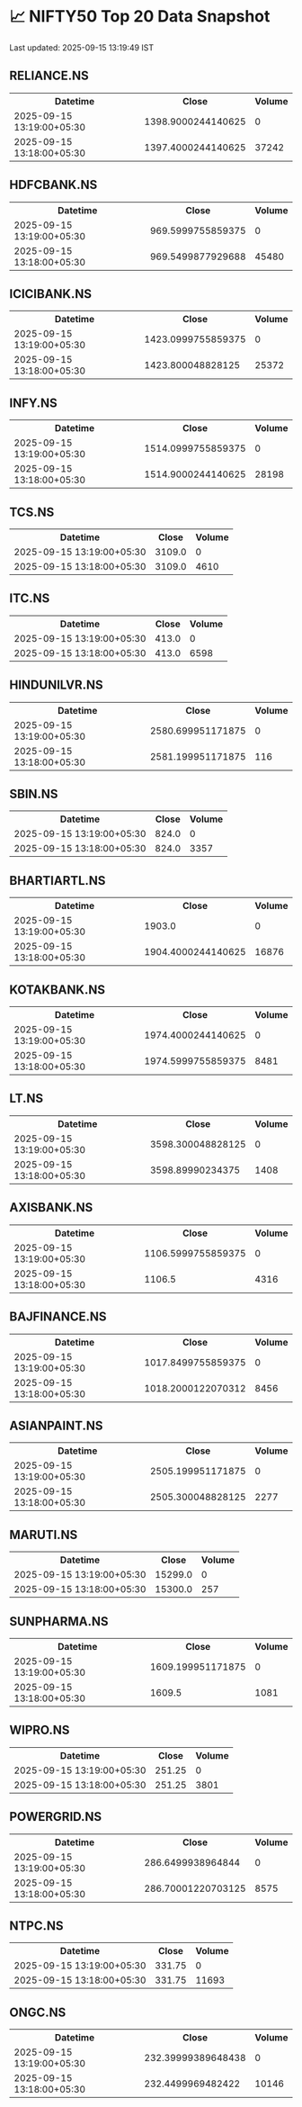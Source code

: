 # 📈 NIFTY50 Top 20 Data Snapshot

Last updated: 2025-09-15 13:19:49 IST

## RELIANCE.NS

<table>
  <tr><th>Datetime</th><th>Close</th><th>Volume</th></tr>
  <tr><td>2025-09-15 13:19:00+05:30</td><td>1398.9000244140625</td><td>0</td></tr>
  <tr><td>2025-09-15 13:18:00+05:30</td><td>1397.4000244140625</td><td>37242</td></tr>
</table>

## HDFCBANK.NS

<table>
  <tr><th>Datetime</th><th>Close</th><th>Volume</th></tr>
  <tr><td>2025-09-15 13:19:00+05:30</td><td>969.5999755859375</td><td>0</td></tr>
  <tr><td>2025-09-15 13:18:00+05:30</td><td>969.5499877929688</td><td>45480</td></tr>
</table>

## ICICIBANK.NS

<table>
  <tr><th>Datetime</th><th>Close</th><th>Volume</th></tr>
  <tr><td>2025-09-15 13:19:00+05:30</td><td>1423.0999755859375</td><td>0</td></tr>
  <tr><td>2025-09-15 13:18:00+05:30</td><td>1423.800048828125</td><td>25372</td></tr>
</table>

## INFY.NS

<table>
  <tr><th>Datetime</th><th>Close</th><th>Volume</th></tr>
  <tr><td>2025-09-15 13:19:00+05:30</td><td>1514.0999755859375</td><td>0</td></tr>
  <tr><td>2025-09-15 13:18:00+05:30</td><td>1514.9000244140625</td><td>28198</td></tr>
</table>

## TCS.NS

<table>
  <tr><th>Datetime</th><th>Close</th><th>Volume</th></tr>
  <tr><td>2025-09-15 13:19:00+05:30</td><td>3109.0</td><td>0</td></tr>
  <tr><td>2025-09-15 13:18:00+05:30</td><td>3109.0</td><td>4610</td></tr>
</table>

## ITC.NS

<table>
  <tr><th>Datetime</th><th>Close</th><th>Volume</th></tr>
  <tr><td>2025-09-15 13:19:00+05:30</td><td>413.0</td><td>0</td></tr>
  <tr><td>2025-09-15 13:18:00+05:30</td><td>413.0</td><td>6598</td></tr>
</table>

## HINDUNILVR.NS

<table>
  <tr><th>Datetime</th><th>Close</th><th>Volume</th></tr>
  <tr><td>2025-09-15 13:19:00+05:30</td><td>2580.699951171875</td><td>0</td></tr>
  <tr><td>2025-09-15 13:18:00+05:30</td><td>2581.199951171875</td><td>116</td></tr>
</table>

## SBIN.NS

<table>
  <tr><th>Datetime</th><th>Close</th><th>Volume</th></tr>
  <tr><td>2025-09-15 13:19:00+05:30</td><td>824.0</td><td>0</td></tr>
  <tr><td>2025-09-15 13:18:00+05:30</td><td>824.0</td><td>3357</td></tr>
</table>

## BHARTIARTL.NS

<table>
  <tr><th>Datetime</th><th>Close</th><th>Volume</th></tr>
  <tr><td>2025-09-15 13:19:00+05:30</td><td>1903.0</td><td>0</td></tr>
  <tr><td>2025-09-15 13:18:00+05:30</td><td>1904.4000244140625</td><td>16876</td></tr>
</table>

## KOTAKBANK.NS

<table>
  <tr><th>Datetime</th><th>Close</th><th>Volume</th></tr>
  <tr><td>2025-09-15 13:19:00+05:30</td><td>1974.4000244140625</td><td>0</td></tr>
  <tr><td>2025-09-15 13:18:00+05:30</td><td>1974.5999755859375</td><td>8481</td></tr>
</table>

## LT.NS

<table>
  <tr><th>Datetime</th><th>Close</th><th>Volume</th></tr>
  <tr><td>2025-09-15 13:19:00+05:30</td><td>3598.300048828125</td><td>0</td></tr>
  <tr><td>2025-09-15 13:18:00+05:30</td><td>3598.89990234375</td><td>1408</td></tr>
</table>

## AXISBANK.NS

<table>
  <tr><th>Datetime</th><th>Close</th><th>Volume</th></tr>
  <tr><td>2025-09-15 13:19:00+05:30</td><td>1106.5999755859375</td><td>0</td></tr>
  <tr><td>2025-09-15 13:18:00+05:30</td><td>1106.5</td><td>4316</td></tr>
</table>

## BAJFINANCE.NS

<table>
  <tr><th>Datetime</th><th>Close</th><th>Volume</th></tr>
  <tr><td>2025-09-15 13:19:00+05:30</td><td>1017.8499755859375</td><td>0</td></tr>
  <tr><td>2025-09-15 13:18:00+05:30</td><td>1018.2000122070312</td><td>8456</td></tr>
</table>

## ASIANPAINT.NS

<table>
  <tr><th>Datetime</th><th>Close</th><th>Volume</th></tr>
  <tr><td>2025-09-15 13:19:00+05:30</td><td>2505.199951171875</td><td>0</td></tr>
  <tr><td>2025-09-15 13:18:00+05:30</td><td>2505.300048828125</td><td>2277</td></tr>
</table>

## MARUTI.NS

<table>
  <tr><th>Datetime</th><th>Close</th><th>Volume</th></tr>
  <tr><td>2025-09-15 13:19:00+05:30</td><td>15299.0</td><td>0</td></tr>
  <tr><td>2025-09-15 13:18:00+05:30</td><td>15300.0</td><td>257</td></tr>
</table>

## SUNPHARMA.NS

<table>
  <tr><th>Datetime</th><th>Close</th><th>Volume</th></tr>
  <tr><td>2025-09-15 13:19:00+05:30</td><td>1609.199951171875</td><td>0</td></tr>
  <tr><td>2025-09-15 13:18:00+05:30</td><td>1609.5</td><td>1081</td></tr>
</table>

## WIPRO.NS

<table>
  <tr><th>Datetime</th><th>Close</th><th>Volume</th></tr>
  <tr><td>2025-09-15 13:19:00+05:30</td><td>251.25</td><td>0</td></tr>
  <tr><td>2025-09-15 13:18:00+05:30</td><td>251.25</td><td>3801</td></tr>
</table>

## POWERGRID.NS

<table>
  <tr><th>Datetime</th><th>Close</th><th>Volume</th></tr>
  <tr><td>2025-09-15 13:19:00+05:30</td><td>286.6499938964844</td><td>0</td></tr>
  <tr><td>2025-09-15 13:18:00+05:30</td><td>286.70001220703125</td><td>8575</td></tr>
</table>

## NTPC.NS

<table>
  <tr><th>Datetime</th><th>Close</th><th>Volume</th></tr>
  <tr><td>2025-09-15 13:19:00+05:30</td><td>331.75</td><td>0</td></tr>
  <tr><td>2025-09-15 13:18:00+05:30</td><td>331.75</td><td>11693</td></tr>
</table>

## ONGC.NS

<table>
  <tr><th>Datetime</th><th>Close</th><th>Volume</th></tr>
  <tr><td>2025-09-15 13:19:00+05:30</td><td>232.39999389648438</td><td>0</td></tr>
  <tr><td>2025-09-15 13:18:00+05:30</td><td>232.4499969482422</td><td>10146</td></tr>
</table>

